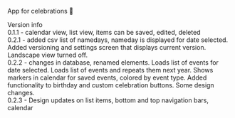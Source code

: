 App for celebrations 🎉

Version info <br>
0.1.1 - calendar view, list view, items can be saved, edited, deleted <br>
0.2.1 - added csv list of namedays, nameday is displayed for date selected.  <br>
Added versioning and settings screen that displays current version. Landscape view turned off. <br>
0.2.2 - changes in database, renamed elements. Loads list of events for date selected. Loads list of events and repeats them next year. Shows markers in calendar for saved events, colored by event type. Added functionality to birthday and custom celebration buttons. Some design changes. <br>
0.2.3 - Design updates on list items, bottom and top navigation bars, calendar <br>